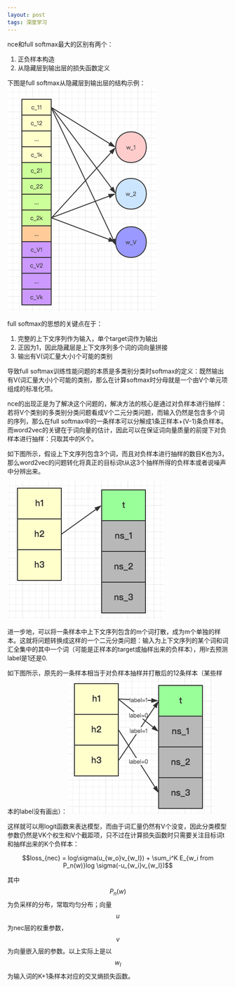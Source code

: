```yaml
---
layout: post
tags: 深度学习
---
```


nce和full softmax最大的区别有两个：

1. 正负样本构造
2. 从隐藏层到输出层的损失函数定义

下图是full softmax从隐藏层到输出层的结构示例：
![word2vec_2](/public/word2vec_2.png)

full softmax的思想的关键点在于：

1. 完整的上下文序列作为输入，单个target词作为输出
2. 正因为1，因此隐藏层是上下文序列多个词的词向量拼接
3. 输出有V(词汇量大小)个可能的类别

导致full softmax训练性能问题的本质是多类别分类时softmax的定义：既然输出有V(词汇量大小)个可能的类别，那么在计算softmax时分母就是一个由V个单元项组成的标准化项。

nce的出现正是为了解决这个问题的，解决方法的核心是通过对负样本进行抽样：若将V个类别的多类别分类问题看成V个二元分类问题，而输入仍然是包含多个词的序列，那么在full softmax中的一条样本可以分解成1条正样本+(V-1)条负样本。而word2vec的关键在于词向量的估计，因此可以在保证词向量质量的前提下对负样本进行抽样：只取其中的K个。

如下图所示，假设上下文序列包含3个词，而且对负样本进行抽样的数目K也为3，那么word2vec的问题转化将真正的目标词t从这3个抽样所得的负样本或者说噪声中分辨出来。

![nce](/public/nce.png)

进一步地，可以将一条样本中上下文序列包含的m个词打散，成为m个单独的样本。这就将问题转换成这样的一个二元分类问题：输入为上下文序列的某个词和词汇全集中的其中一个词（可能是正样本的target或抽样出来的负样本），用lr去预测label是1还是0. 

如下图所示，原先的一条样本相当于对负样本抽样并打散后的12条样本（某些样本的label没有画出）：
![nce_1](/public/nce_1.png)

这样就可以用logit函数来表达模型，而由于词汇量仍然有V个没变，因此分类模型参数仍然是VK个权生和V个截距项，只不过在计算损失函数时只需要关注目标词t和抽样出来的K个负样本：

$$loss_{nec} = log\sigma(u_{w_o}v_{w_I}) + \sum_i^K E_{w_i from P_n(w)}log \sigma(-u_{w_i}v_{w_I})$$

其中$$P_n(w)$$为负采样的分布，常取均匀分布；向量$$u$$为nec层的权重参数，$$v$$为向量嵌入层的参数。以上实际上是以$$w_I$$为输入词的K+1条样本对应的交叉熵损失函数。
